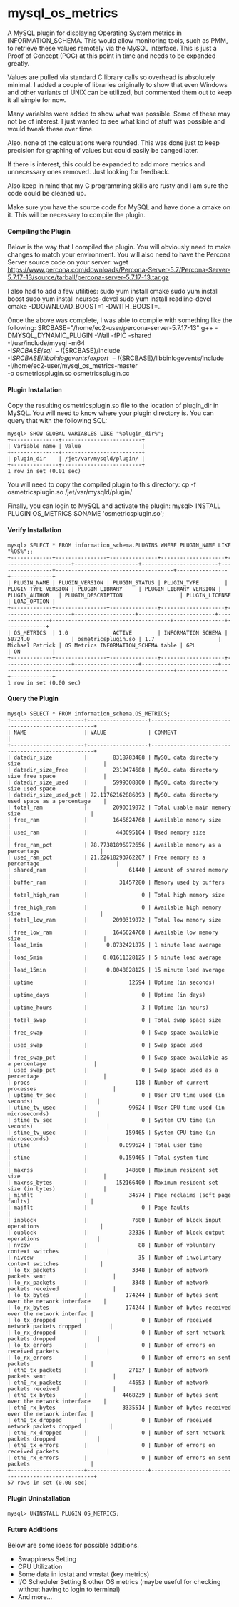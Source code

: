 # mysql_os_metrics
A MySQL plugin for displaying Operating System metrics in INFORMATION_SCHEMA.  This would allow monitoring tools, such as PMM, to retrieve these values remotely via the MySQL interface.  This is just a Proof of Concept (POC) at this point in time and needs to be expanded greatly.

Values are pulled via standard C library calls so overhead is absolutely minimal.  I added a couple of libraries originally to show that even Windows and other variants of UNIX can be utilized, but commented them out to keep it all simple for now.

Many variables were added to show what was possible.  Some of these may not be of interest.  I just wanted to see what kind of stuff was possible and would tweak these over time.  

Also, none of the calculations were rounded.  This was done just to keep precision for graphing of values but could easily be canged later.

If there is interest, this could be expanded to add more metrics and unnecessary ones removed.  Just looking for feedback.

Also keep in mind that my C programming skills are rusty and I am sure the code could be cleaned up.

Make sure you have the source code for MySQL and have done a cmake on it.  This will be necessary to compile the plugin.

#### Compiling the Plugin
Below is the way that I compiled the plugin.  You will obviously need to make changes to match your environment.
You will also need to have the Percona Server source code on your server:
wget https://www.percona.com/downloads/Percona-Server-5.7/Percona-Server-5.7.17-13/source/tarball/percona-server-5.7.17-13.tar.gz

I also had to add a few utilities:
sudo yum install cmake
sudo yum install boost
sudo yum install ncurses-devel
sudo yum install readline-devel
cmake -DDOWNLOAD_BOOST=1 -DWITH_BOOST=.. 

Once the above was complete, I was able to compile with something like the following:
    SRCBASE="/home/ec2-user/percona-server-5.7.17-13"
    g++ -DMYSQL_DYNAMIC_PLUGIN -Wall -fPIC -shared \
    -I/usr/include/mysql -m64 \
    -I${SRCBASE}/sql \
    -I${SRCBASE}/include \
    -I${SRCBASE}/libbinlogevents/export \
    -I${SRCBASE}/libbinlogevents/include \
    -I/home/ec2-user/mysql_os_metrics-master \
    -o osmetricsplugin.so osmetricsplugin.cc

#### Plugin Installation
Copy the resulting osmetricsplugin.so file to the location of plugin_dir in MySQL.  You will need to know where your plugin directory is.  You can query that with the following SQL:

    mysql> SHOW GLOBAL VARIABLES LIKE "%plugin_dir%";
    +---------------+-------------------------+
    | Variable_name | Value                   |
    +---------------+-------------------------+
    | plugin_dir    | /jet/var/mysqld/plugin/ |
    +---------------+-------------------------+
    1 row in set (0.01 sec)

You will need to copy the compiled plugin to this directory:
    cp -f osmetricsplugin.so /jet/var/mysqld/plugin/

Finally, you can login to MySQL and activate the plugin:
    mysql> INSTALL PLUGIN OS_METRICS SONAME 'osmetricsplugin.so';

#### Verify Installation
    mysql> SELECT * FROM information_schema.PLUGINS WHERE PLUGIN_NAME LIKE "%OS%";;
    +-------------+----------------+---------------+--------------------+---------------------+--------------------+------------------------+-----------------+-------------------------------------+----------------+-------------+
    | PLUGIN_NAME | PLUGIN_VERSION | PLUGIN_STATUS | PLUGIN_TYPE        | PLUGIN_TYPE_VERSION | PLUGIN_LIBRARY     | PLUGIN_LIBRARY_VERSION | PLUGIN_AUTHOR   | PLUGIN_DESCRIPTION                  | PLUGIN_LICENSE | LOAD_OPTION |
    +-------------+----------------+---------------+--------------------+---------------------+-------------------+------------------------+-----------------+-------------------------------------+----------------+-------------+
    | OS_METRICS  | 1.0            | ACTIVE        | INFORMATION SCHEMA | 50724.0             | osmetricsplugin.so | 1.7                    | Michael Patrick | OS Metrics INFORMATION_SCHEMA table | GPL            | ON          |
    +-------------+----------------+---------------+--------------------+---------------------+--------------------+------------------------+-----------------+-------------------------------------+----------------+-------------+
    1 row in set (0.00 sec)

#### Query the Plugin
    mysql> SELECT * FROM information_schema.OS_METRICS;
    +-----------------------+-------------------+----------------------------------------------------+
    | NAME                  | VALUE             | COMMENT                                            |
    +-----------------------+-------------------+----------------------------------------------------+
    | datadir_size          |        8318783488 | MySQL data directory size                          |
    | datadir_size_free     |        2319474688 | MySQL data directory size free space               |
    | datadir_size_used     |        5999308800 | MySQL data directory size used space               |
    | datadir_size_used_pct | 72.11762162886093 | MySQL data directory used space as a percentage    |
    | total_ram             |        2090319872 | Total usable main memory size                      |
    | free_ram              |        1646624768 | Available memory size                              |
    | used_ram              |         443695104 | Used memory size                                   |
    | free_ram_pct          | 78.77381896972656 | Available memory as a percentage                   |
    | used_ram_pct          | 21.22618293762207 | Free memory as a percentage                        |
    | shared_ram            |             61440 | Amount of shared memory                            |
    | buffer_ram            |          31457280 | Memory used by buffers                             |
    | total_high_ram        |                 0 | Total high memory size                             |
    | free_high_ram         |                 0 | Available high memory size                         |
    | total_low_ram         |        2090319872 | Total low memory size                              |
    | free_low_ram          |        1646624768 | Available low memory size                          |
    | load_1min             |      0.0732421875 | 1 minute load average                              |
    | load_5min             |     0.01611328125 | 5 minute load average                              |
    | load_15min            |      0.0048828125 | 15 minute load average                             |
    | uptime                |             12594 | Uptime (in seconds)                                |
    | uptime_days           |                 0 | Uptime (in days)                                   |
    | uptime_hours          |                 3 | Uptime (in hours)                                  |
    | total_swap            |                 0 | Total swap space size                              |
    | free_swap             |                 0 | Swap space available                               |
    | used_swap             |                 0 | Swap space used                                    |
    | free_swap_pct         |                 0 | Swap space available as a percentage               |
    | used_swap_pct         |                 0 | Swap space used as a percentage                    |
    | procs                 |               118 | Number of current processes                        |
    | uptime_tv_sec         |                 0 | User CPU time used (in seconds)                    |
    | utime_tv_usec         |             99624 | User CPU time used (in microseconds)               |
    | stime_tv_sec          |                 0 | System CPU time (in seconds)                       |
    | stime_tv_usec         |            159465 | System CPU time (in microseconds)                  |
    | utime                 |          0.099624 | Total user time                                    |
    | stime                 |          0.159465 | Total system time                                  |
    | maxrss                |            148600 | Maximum resident set size                          |
    | maxrss_bytes          |         152166400 | Maximum resident set size (in bytes)               |
    | minflt                |             34574 | Page reclaims (soft page faults)                   |
    | majflt                |                 0 | Page faults                                        |
    | inblock               |              7680 | Number of block input operations                   |
    | oublock               |             32336 | Number of block output operations                  |
    | nvcsw                 |                88 | Number of voluntary context switches               |
    | nivcsw                |                35 | Number of involuntary context switches             |
    | lo_tx_packets         |              3348 | Number of network packets sent                     |
    | lo_rx_packets         |              3348 | Number of network packets received                 |
    | lo_tx_bytes           |            174244 | Number of bytes sent over the network interface    |
    | lo_rx_bytes           |            174244 | Number of bytes received over the network interfac |
    | lo_tx_dropped         |                 0 | Number of received network packets dropped         |
    | lo_rx_dropped         |                 0 | Number of sent network packets dropped             |
    | lo_tx_errors          |                 0 | Number of errors on received packets               |
    | lo_rx_errors          |                 0 | Number of errors on sent packets                   |
    | eth0_tx_packets       |             27137 | Number of network packets sent                     |
    | eth0_rx_packets       |             44653 | Number of network packets received                 |
    | eth0_tx_bytes         |           4468239 | Number of bytes sent over the network interface    |
    | eth0_rx_bytes         |           3335514 | Number of bytes received over the network interfac |
    | eth0_tx_dropped       |                 0 | Number of received network packets dropped         |
    | eth0_rx_dropped       |                 0 | Number of sent network packets dropped             |
    | eth0_tx_errors        |                 0 | Number of errors on received packets               |
    | eth0_rx_errors        |                 0 | Number of errors on sent packets                   |
    +-----------------------+-------------------+----------------------------------------------------+
    57 rows in set (0.00 sec)

#### Plugin Uninstallation
    mysql> UNINSTALL PLUGIN OS_METRICS;
    
#### Future Additions
Below are some ideas for possible additions.
* Swappiness Setting
* CPU Utilization
* Some data in iostat and vmstat (key metrics)
* I/O Scheduler Setting & other OS metrics (maybe useful for checking without having to login to terminal)
* And more...
